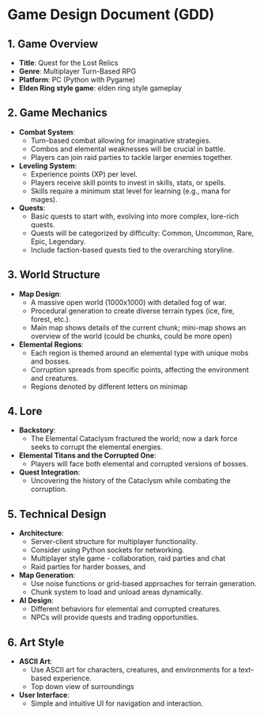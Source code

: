 # Game Design Document (GDD)

## 1. Game Overview
- **Title**: Quest for the Lost Relics
- **Genre**: Multiplayer Turn-Based RPG
- **Platform**: PC (Python with Pygame)
- **Elden Ring style game**: elden ring style gameplay

## 2. Game Mechanics
- **Combat System**: 
  - Turn-based combat allowing for imaginative strategies.
  - Combos and elemental weaknesses will be crucial in battle.
  - Players can join raid parties to tackle larger enemies together.
- **Leveling System**: 
  - Experience points (XP) per level.
  - Players receive skill points to invest in skills, stats, or spells.
  - Skills require a minimum stat level for learning (e.g., mana for mages).
- **Quests**:
  - Basic quests to start with, evolving into more complex, lore-rich quests.
  - Quests will be categorized by difficulty: Common, Uncommon, Rare, Epic, Legendary.
  - Include faction-based quests tied to the overarching storyline.

## 3. World Structure
- **Map Design**: 
  - A massive open world (1000x1000) with detailed fog of war.
  - Procedural generation to create diverse terrain types (ice, fire, forest, etc.).
  - Main map shows details of the current chunk; mini-map shows an overview of the world (could be chunks, could be more open)
- **Elemental Regions**: 
  - Each region is themed around an elemental type with unique mobs and bosses.
  - Corruption spreads from specific points, affecting the environment and creatures.
  - Regions denoted by different letters on minimap

## 4. Lore
- **Backstory**: 
  - The Elemental Cataclysm fractured the world; now a dark force seeks to corrupt the elemental energies.
- **Elemental Titans and the Corrupted One**: 
  - Players will face both elemental and corrupted versions of bosses.
- **Quest Integration**: 
  - Uncovering the history of the Cataclysm while combating the corruption.

## 5. Technical Design
- **Architecture**: 
  - Server-client structure for multiplayer functionality.
  - Consider using Python sockets for networking.
  - Multiplayer style game - collaboration, raid parties and chat
  - Raid parties for harder bosses, and 
- **Map Generation**: 
  - Use noise functions or grid-based approaches for terrain generation.
  - Chunk system to load and unload areas dynamically.
- **AI Design**: 
  - Different behaviors for elemental and corrupted creatures.
  - NPCs will provide quests and trading opportunities.

## 6. Art Style
- **ASCII Art**: 
  - Use ASCII art for characters, creatures, and environments for a text-based experience.
  - Top down view of surroundings
- **User Interface**: 
  - Simple and intuitive UI for navigation and interaction.
